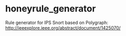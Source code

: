 # honeyrule_generator

Rule generator for IPS Snort based on Polygraph: http://ieeexplore.ieee.org/abstract/document/1425070/
